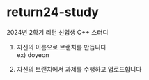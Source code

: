 # return24-study
2024년 2학기 리턴 신입생 C++ 스터디

1. 자신의 이름으로 브랜치를 만듭니다
   <br>ex) doyeon

2. 자신의 브랜치에서 과제를 수행하고 업로드합니다

